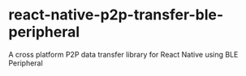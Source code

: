 # react-native-p2p-transfer-ble-peripheral
A cross platform P2P data transfer library for React Native using BLE Peripheral
